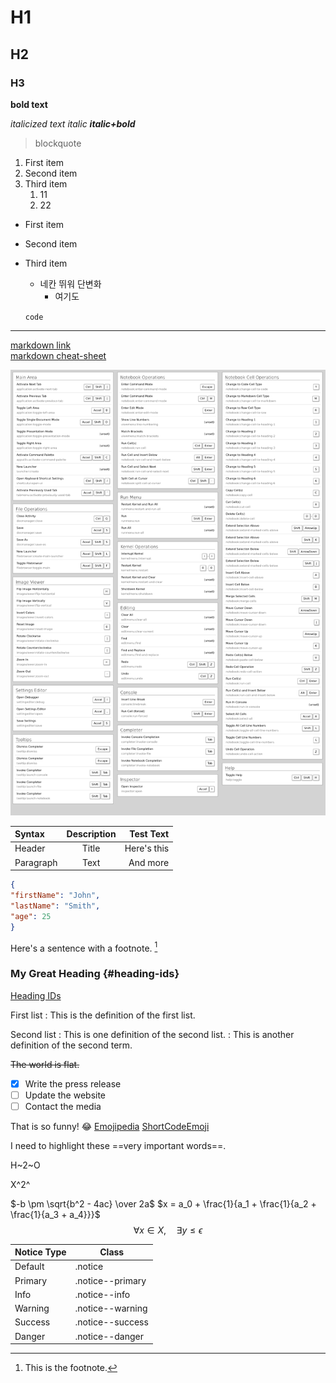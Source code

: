 # H1
## H2
### H3

**bold text**

*italicized text*
_italic_
**_italic+bold_**
> blockquote

1. First item
2. Second item
3. Third item
	1. 11
	1. 22 

- First item
- Second item
- Third item
    - 네칸 뛰워 단변화
		- 여기도

	`code`

---

[markdown link](https://commonmark.org/help/)  
[markdown cheat-sheet](https://www.markdownguide.org/cheat-sheet/)
<!-- 주석 도 나오나?
![jupytercheatsheet](./img/jupytercheatsheet.png)  상대경로로 그림추가 실패
HTML 양식으로 가능한지 확인바람.
-->

![jupytercheatsheet](https://github.com/true85/true85.github.io/blob/master/_posts/img/jupytercheatsheet.png?raw=true)


| Syntax      | Description | Test Text     |
| :---        |    :----:   |          ---: |
| Header      | Title       | Here's this   |
| Paragraph   | Text        | And more      |

```json
{
"firstName": "John",
"lastName": "Smith",
"age": 25
}
```

Here's a sentence with a footnote. [^1]

[^1]: This is the footnote.

### My Great Heading {#heading-ids}

[Heading IDs](#heading-ids)

First list
: This is the definition of the first list.

Second list
: This is one definition of the second list.
: This is another definition of the second term.

~~The world is flat.~~

- [x] Write the press release
- [ ] Update the website
- [ ] Contact the media

That is so funny! :joy:
[Emojipedia](https://emojipedia.org/)
[ShortCodeEmoji](https://gist.github.com/rxaviers/7360908)

I need to highlight these ==very important words==.

H~2~O

X^2^

$-b \pm \sqrt{b^2 - 4ac} \over 2a$
$x = a_0 + \frac{1}{a_1 + \frac{1}{a_2 + \frac{1}{a_3 + a_4}}}$
$$\forall x \in X, \quad \exists y \leq \epsilon$$

|Notice Type	|Class|
|---|---|
|Default	|.notice|
|Primary	|.notice--primary|
|Info	|.notice--info|
|Warning	|.notice--warning|
|Success	|.notice--success|
|Danger	|.notice--danger|